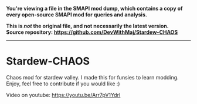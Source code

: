 **You're viewing a file in the SMAPI mod dump, which contains a copy of every open-source SMAPI mod
for queries and analysis.**

**This is _not_ the original file, and not necessarily the latest version.**  
**Source repository: https://github.com/DevWithMaj/Stardew-CHAOS**

----

# Stardew-CHAOS
Chaos mod for stardew valley. I made this for funsies to learn modding. Enjoy, feel free to contribute if you would like :) 

Video on youtube: https://youtu.be/Arr7pV1YdrI
